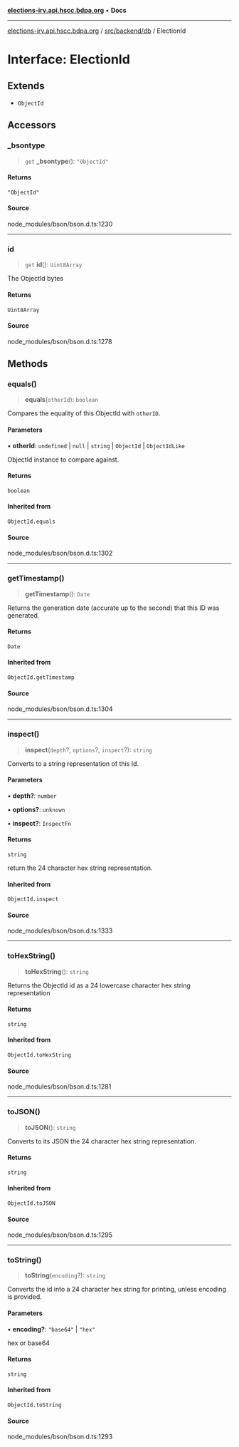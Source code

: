 [**elections-irv.api.hscc.bdpa.org**](../../../../README.md) • **Docs**

***

[elections-irv.api.hscc.bdpa.org](../../../../README.md) / [src/backend/db](../README.md) / ElectionId

# Interface: ElectionId

## Extends

- `ObjectId`

## Accessors

### \_bsontype

> `get` **\_bsontype**(): `"ObjectId"`

#### Returns

`"ObjectId"`

#### Source

node\_modules/bson/bson.d.ts:1230

***

### id

> `get` **id**(): `Uint8Array`

The ObjectId bytes

#### Returns

`Uint8Array`

#### Source

node\_modules/bson/bson.d.ts:1278

## Methods

### equals()

> **equals**(`otherId`): `boolean`

Compares the equality of this ObjectId with `otherID`.

#### Parameters

• **otherId**: `undefined` \| `null` \| `string` \| `ObjectId` \| `ObjectIdLike`

ObjectId instance to compare against.

#### Returns

`boolean`

#### Inherited from

`ObjectId.equals`

#### Source

node\_modules/bson/bson.d.ts:1302

***

### getTimestamp()

> **getTimestamp**(): `Date`

Returns the generation date (accurate up to the second) that this ID was generated.

#### Returns

`Date`

#### Inherited from

`ObjectId.getTimestamp`

#### Source

node\_modules/bson/bson.d.ts:1304

***

### inspect()

> **inspect**(`depth`?, `options`?, `inspect`?): `string`

Converts to a string representation of this Id.

#### Parameters

• **depth?**: `number`

• **options?**: `unknown`

• **inspect?**: `InspectFn`

#### Returns

`string`

return the 24 character hex string representation.

#### Inherited from

`ObjectId.inspect`

#### Source

node\_modules/bson/bson.d.ts:1333

***

### toHexString()

> **toHexString**(): `string`

Returns the ObjectId id as a 24 lowercase character hex string representation

#### Returns

`string`

#### Inherited from

`ObjectId.toHexString`

#### Source

node\_modules/bson/bson.d.ts:1281

***

### toJSON()

> **toJSON**(): `string`

Converts to its JSON the 24 character hex string representation.

#### Returns

`string`

#### Inherited from

`ObjectId.toJSON`

#### Source

node\_modules/bson/bson.d.ts:1295

***

### toString()

> **toString**(`encoding`?): `string`

Converts the id into a 24 character hex string for printing, unless encoding is provided.

#### Parameters

• **encoding?**: `"base64"` \| `"hex"`

hex or base64

#### Returns

`string`

#### Inherited from

`ObjectId.toString`

#### Source

node\_modules/bson/bson.d.ts:1293
